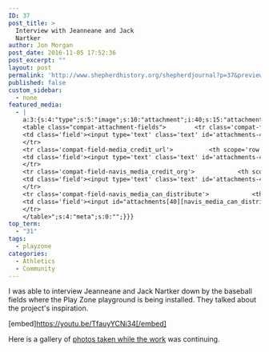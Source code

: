 ```yaml
---
ID: 37
post_title: >
  Interview with Jeanneane and Jack
  Nartker
author: Jon Morgan
post_date: 2016-11-05 17:52:36
post_excerpt: ""
layout: post
permalink: 'http://www.shepherdhistory.org/shepherdjournal?p=37&preview=true&preview_id=37'
published: false
custom_sidebar:
  - none
featured_media:
  - |
    a:3:{s:4:"type";s:5:"image";s:10:"attachment";i:40;s:15:"attachment_data";a:33:{s:2:"id";i:40;s:5:"title";s:9:"interview";s:8:"filename";s:13:"interview.png";s:3:"url";s:96:"http://www.shepherdhistory.org/shepherdjournal/wp-content/uploads/sites/10/2016/11/interview.png";s:4:"link";s:108:"http://www.shepherdhistory.org/shepherdjournal/2016/11/05/interview-with-jeanine-and-jack-nartker/interview/";s:3:"alt";s:0:"";s:6:"author";s:1:"1";s:11:"description";s:0:"";s:7:"caption";s:0:"";s:4:"name";s:9:"interview";s:6:"status";s:7:"inherit";s:10:"uploadedTo";i:37;s:4:"date";i:1478369789000;s:8:"modified";i:1478369789000;s:9:"menuOrder";i:0;s:4:"mime";s:9:"image/png";s:4:"type";s:5:"image";s:7:"subtype";s:3:"png";s:4:"icon";s:83:"http://www.shepherdhistory.org/shepherdjournal/wp-includes/images/media/default.png";s:13:"dateFormatted";s:16:"November 5, 2016";s:6:"nonces";a:3:{s:6:"update";s:10:"3d66486262";s:6:"delete";s:10:"3ce75620e2";s:4:"edit";s:10:"53a4d5d02a";}s:8:"editLink";s:84:"http://www.shepherdhistory.org/shepherdjournal/wp-admin/post.php?post=40&action=edit";s:4:"meta";b:0;s:10:"authorName";s:10:"Jon Morgan";s:14:"uploadedToLink";s:84:"http://www.shepherdhistory.org/shepherdjournal/wp-admin/post.php?post=37&action=edit";s:15:"uploadedToTitle";s:39:"Interview with Jeanine and Jack Nartker";s:15:"filesizeInBytes";i:430591;s:21:"filesizeHumanReadable";s:6:"420 KB";s:5:"sizes";a:3:{s:9:"thumbnail";a:4:{s:6:"height";i:140;s:5:"width";i:140;s:3:"url";s:104:"http://www.shepherdhistory.org/shepherdjournal/wp-content/uploads/sites/10/2016/11/interview-140x140.png";s:11:"orientation";s:9:"landscape";}s:6:"medium";a:4:{s:6:"height";i:252;s:5:"width";i:336;s:3:"url";s:104:"http://www.shepherdhistory.org/shepherdjournal/wp-content/uploads/sites/10/2016/11/interview-336x252.png";s:11:"orientation";s:9:"landscape";}s:4:"full";a:4:{s:3:"url";s:96:"http://www.shepherdhistory.org/shepherdjournal/wp-content/uploads/sites/10/2016/11/interview.png";s:6:"height";i:480;s:5:"width";i:640;s:11:"orientation";s:9:"landscape";}}s:6:"height";i:480;s:5:"width";i:640;s:11:"orientation";s:9:"landscape";s:6:"compat";a:2:{s:4:"item";s:1697:"<input type="hidden" name="attachments[40][menu_order]" value="0" /><p class="media-types media-types-required-info">Required fields are marked <span class="required">*</span></p>
    <table class="compat-attachment-fields">		<tr class='compat-field-media_credit'>			<th scope='row' class='label'><label for='attachments-40-media_credit'><span class='alignleft'>Credit</span><br class='clear' /></label></th>
    <td class='field'><input type='text' class='text' id='attachments-40-media_credit' name='attachments[40][media_credit]' value=''  /></td>
    </tr>
    <tr class='compat-field-media_credit_url'>			<th scope='row' class='label'><label for='attachments-40-media_credit_url'><span class='alignleft'>Credit URL</span><br class='clear' /></label></th>
    <td class='field'><input type='text' class='text' id='attachments-40-media_credit_url' name='attachments[40][media_credit_url]' value=''  /></td>
    </tr>
    <tr class='compat-field-navis_media_credit_org'>			<th scope='row' class='label'><label for='attachments-40-navis_media_credit_org'><span class='alignleft'>Organization</span><br class='clear' /></label></th>
    <td class='field'><input type='text' class='text' id='attachments-40-navis_media_credit_org' name='attachments[40][navis_media_credit_org]' value=''  /></td>
    </tr>
    <tr class='compat-field-navis_media_can_distribute'>			<th scope='row' class='label'><label for='attachments-40-navis_media_can_distribute'><span class='alignleft'>Can<br />distribute?</span><br class='clear' /></label></th>
    <td class='field'><input id="attachments[40][navis_media_can_distribute]" name="attachments[40][navis_media_can_distribute]" type="checkbox" value="1"  /></td>
    </tr>
    </table>";s:4:"meta";s:0:"";}}}
top_term:
  - "31"
tags:
  - playzone
categories:
  - Athletics
  - Community
---
```

I was able to interview Jeanneane and Jack Nartker down by the baseball fields where the Play Zone playground is being installed. They talked about the project's inspiration.

[embed]https://youtu.be/TfauyYCNi34[/embed]

Here is a gallery of <a href="https://www.facebook.com/shepherdjournal/photos/?tab=album&amp;album_id=10154780287585921">photos taken while the work</a> was continuing.